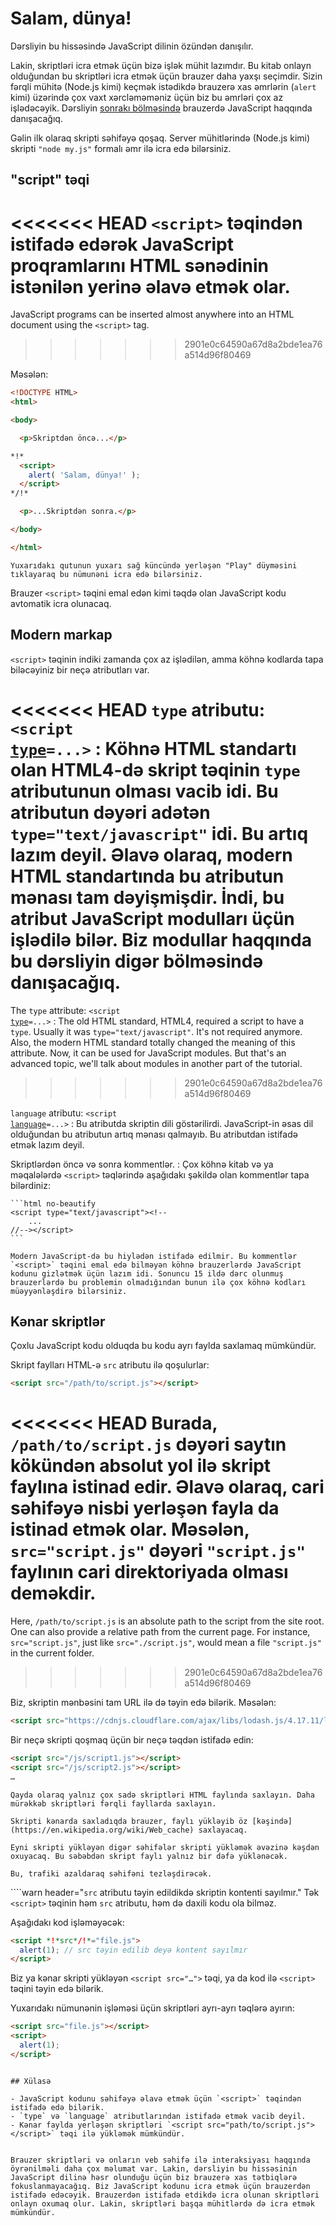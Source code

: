 # Salam, dünya!

Dərsliyin bu hissəsində JavaScript dilinin özündən danışılır.

Lakin, skriptləri icra etmək üçün bizə işlək mühit lazımdır. Bu kitab onlayn olduğundan bu skriptləri icra etmək üçün brauzer daha yaxşı seçimdir. Sizin fərqli mühitə (Node.js kimi) keçmək istədikdə brauzerə xas əmrlərin (`alert` kimi) üzərində çox vaxt xərcləməməniz üçün biz bu əmrləri çox az işlədəcəyik. Dərsliyin [sonrakı bölməsində](/ui) brauzerdə JavaScript haqqında danışacağıq.

Gəlin ilk olaraq skripti səhifəyə qoşaq. Server mühitlərində (Node.js kimi) skripti `"node my.js"` formalı əmr ilə icra edə bilərsiniz.


## "script" təqi

<<<<<<< HEAD
`<script>` təqindən istifadə edərək JavaScript proqramlarını HTML sənədinin istənilən yerinə əlavə etmək olar.
=======
JavaScript programs can be inserted almost anywhere into an HTML document using the `<script>` tag.
>>>>>>> 2901e0c64590a67d8a2bde1ea76a514d96f80469

Məsələn:

```html run height=100
<!DOCTYPE HTML>
<html>

<body>

  <p>Skriptdən öncə...</p>

*!*
  <script>
    alert( 'Salam, dünya!' );
  </script>
*/!*

  <p>...Skriptdən sonra.</p>

</body>

</html>
```

```online
Yuxarıdakı qutunun yuxarı sağ küncündə yerləşən "Play" düyməsini tıklayaraq bu nümunəni icra edə bilərsiniz.
```

Brauzer `<script>` təqini emal edən kimi təqdə olan JavaScript kodu avtomatik icra olunacaq.


## Modern markap

`<script>` təqinin indiki zamanda çox az işlədilən, amma köhnə kodlarda tapa biləcəyiniz bir neçə atributları var.

<<<<<<< HEAD
`type` atributu: <code>&lt;script <u>type</u>=...&gt;</code>
: Köhnə HTML standartı olan HTML4-də skript təqinin `type` atributunun olması vacib idi. Bu atributun dəyəri adətən `type="text/javascript"` idi. Bu artıq lazım deyil. Əlavə olaraq, modern HTML standartında bu atributun mənası tam dəyişmişdir. İndi, bu atribut JavaScript modulları üçün işlədilə bilər. Biz modullar haqqında bu dərsliyin digər bölməsində danışacağıq.
=======
The `type` attribute: <code>&lt;script <u>type</u>=...&gt;</code>
: The old HTML standard, HTML4, required a script to have a `type`. Usually it was `type="text/javascript"`. It's not required anymore. Also, the modern HTML standard totally changed the meaning of this attribute. Now, it can be used for JavaScript modules. But that's an advanced topic, we'll talk about modules in another part of the tutorial.
>>>>>>> 2901e0c64590a67d8a2bde1ea76a514d96f80469

`language` atributu: <code>&lt;script <u>language</u>=...&gt;</code>
: Bu atributda skriptin dili göstərilirdi. JavaScript-in əsas dil olduğundan bu atributun artıq mənası qalmayıb. Bu atributdan istifadə etmək lazım deyil.

Skriptlərdən öncə və sonra kommentlər.
: Çox köhnə kitab və ya məqalələrdə `<script>` təqlərində aşağıdakı şəkildə olan kommentlər tapa bilərdiniz:

    ```html no-beautify
    <script type="text/javascript"><!--
        ...
    //--></script>
    ```

    Modern JavaScript-də bu hiylədən istifadə edilmir. Bu kommentlər `<script>` təqini emal edə bilməyən köhnə brauzerlərdə JavaScript kodunu gizlətmək üçün lazım idi. Sonuncu 15 ildə dərc olunmuş brauzerlərdə bu problemin olmadığından bunun ilə çox köhnə kodları müəyyənləşdirə bilərsiniz.


## Kənar skriptlər

Çoxlu JavaScript kodu olduqda bu kodu ayrı faylda saxlamaq mümkündür.

Skript faylları HTML-ə `src` atributu ilə qoşulurlar:

```html
<script src="/path/to/script.js"></script>
```

<<<<<<< HEAD
Burada, `/path/to/script.js` dəyəri saytın kökündən absolut yol ilə skript faylına istinad edir. Əlavə olaraq, cari səhifəyə nisbi yerləşən fayla da istinad etmək olar. Məsələn, `src="script.js"` dəyəri `"script.js"` faylının cari direktoriyada olması deməkdir.
=======
Here, `/path/to/script.js` is an absolute path to the script from the site root. One can also provide a relative path from the current page. For instance, `src="script.js"`, just like `src="./script.js"`, would mean a file `"script.js"` in the current folder.
>>>>>>> 2901e0c64590a67d8a2bde1ea76a514d96f80469

Biz, skriptin mənbəsini tam URL ilə də təyin edə bilərik. Məsələn:

```html
<script src="https://cdnjs.cloudflare.com/ajax/libs/lodash.js/4.17.11/lodash.js"></script>
```

Bir neçə skripti qoşmaq üçün bir neçə təqdən istifadə edin:

```html
<script src="/js/script1.js"></script>
<script src="/js/script2.js"></script>
…
```

```smart
Qayda olaraq yalnız çox sadə skriptləri HTML faylında saxlayın. Daha mürəkkəb skriptləri fərqli fayllarda saxlayın.

Skripti kənarda saxladıqda brauzer, faylı yükləyib öz [kəşində](https://en.wikipedia.org/wiki/Web_cache) saxlayacaq.

Eyni skripti yükləyən digər səhifələr skripti yükləmək əvəzinə kəşdən oxuyacaq. Bu səbəbdən skript faylı yalnız bir dəfə yüklənəcək.

Bu, trafiki azaldaraq səhifəni tezləşdirəcək.
```

````warn header="`src` atributu təyin edildikdə skriptin kontenti sayılmır."
Tək `<script>` təqinin həm `src` atributu, həm də daxili kodu ola bilməz.

Aşağıdakı kod işləməyəcək:

```html
<script *!*src*/!*="file.js">
  alert(1); // src təyin edilib deyə kontent sayılmır
</script>
```

Biz ya kənar skripti yükləyən `<script src="…">` təqi, ya da kod ilə `<script>` təqini təyin edə bilərik.

Yuxarıdakı nümunənin işləməsi üçün skriptləri ayrı-ayrı təqlərə ayırın:

```html
<script src="file.js"></script>
<script>
  alert(1);
</script>
```
````

## Xülasə

- JavaScript kodunu səhifəyə əlavə etmək üçün `<script>` təqindən istifadə edə bilərik.
- `type` və `language` atributlarından istifadə etmək vacib deyil.
- Kənar faylda yerləşən skriptləri `<script src="path/to/script.js"></script>` təqi ilə yükləmək mümkündür.


Brauzer skriptləri və onların veb səhifə ilə interaksiyası haqqında öyrənilməli daha çox məlumat var. Lakin, dərsliyin bu hissəsinin JavaScript dilinə həsr olunduğu üçün biz brauzerə xas tətbiqlərə fokuslanmayacağıq. Biz JavaScript kodunu icra etmək üçün brauzerdən istifadə edəcəyik. Brauzerdən istifadə etdikdə icra olunan skriptləri onlayn oxumaq olur. Lakin, skriptləri başqa mühitlərdə də icra etmək mümkündür.
